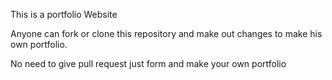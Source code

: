 This is a portfolio Website 

Anyone can fork or clone this repository and make out changes to make his own portfolio.

No need to give pull request just form and make your own portfolio